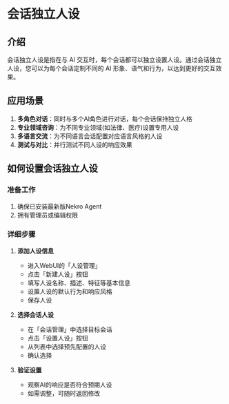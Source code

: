 # 会话独立人设

## 介绍

会话独立人设是指在与 AI 交互时，每个会话都可以独立设置人设。通过会话独立人设，您可以为每个会话定制不同的 AI 形象、语气和行为，以达到更好的交互效果。

## 应用场景

1. **多角色对话**：同时与多个AI角色进行对话，每个会话保持独立人格
2. **专业领域咨询**：为不同专业领域(如法律、医疗)设置专用人设
3. **多语言交流**：为不同语言会话配置对应语言风格的人设
4. **测试与对比**：并行测试不同人设的响应效果

## 如何设置会话独立人设

### 准备工作
1. 确保已安装最新版Nekro Agent
2. 拥有管理员或编辑权限

### 详细步骤
1. **添加人设信息**
   - 进入WebUI的「人设管理」
   - 点击「新建人设」按钮
   - 填写人设名称、描述、特征等基本信息
   - 设置人设的默认行为和响应风格
   - 保存人设

2. **选择会话人设**
   - 在「会话管理」中选择目标会话
   - 点击「设置人设」按钮
   - 从列表中选择预先配置的人设
   - 确认选择

3. **验证设置**
   - 观察AI的响应是否符合预期人设
   - 如需调整，可随时返回修改